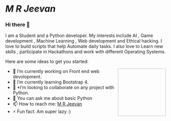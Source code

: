 # *M R Jeevan*

### Hi there 👋


 

I am a Student and a Python developer. My interests include AI , Game development , Machine Learning , Web development and Ethical hacking.
I love to build scripts that help Automate daily tasks. I also love to Learn new skills , participate in Hackathons and work with different Operating Systems. 

Here are some ideas to get you started:

<a href="logo.png"><img align="right" width="150" height="150" ></a>
- 🔭 I’m currently working on Front end web devolopment.
- 🌱 I’m currently learning Bootstrap 4.
- 🤔 *I’m looking to collaborate on any project with Python. 
- 💬 You can ask me about basic Python  
- 📫 How to reach me: [M R Jeevan](https://twitter.com/MRJeevan8) 
- ⚡ Fun fact: Am super lazy :)

